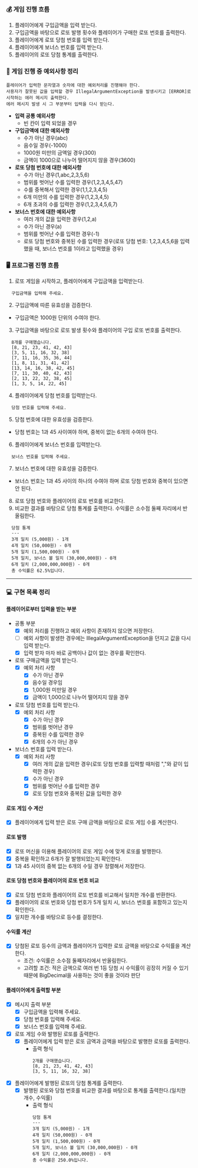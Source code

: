 ### 💰 게임 진행 흐름

1. 플레이어에게 구입금액을 입력 받는다.
2. 구입금액을 바탕으로 로또 발행 횟수와 플레이어가 구매한 로또 번호를 출력한다.
3. 플레이어에게 로또 당첨 번호를 입력 받는다.
4. 플레이어에게 보너스 번호를 입력 받는다.
5. 플레이어의 로또 당첨 통계를 출력한다.

### 🚨 게임 진행 중 예외사항 정리

```
플레이어가 입력한 문자열과 숫자에 대한 예외처리를 진행해야 한다.
사용자가 잘못된 값을 입력할 경우 IllegalArgumentException을 발생시키고 [ERROR]로 시작하는 에러 메시지 출력한다.
에러 메시지 발생 시 그 부분부터 입력을 다시 받는다.
```

- <b>입력 공통 예외사항</b>
    - 빈 칸이 입력 되었을 경우
- <b>구입금액에 대한 예외사항</b>
    - 수가 아닌 경우(abc)
    - 음수일 경우(-1000)
    - 1000원 미만의 금액일 경우(300)
    - 금액이 1000으로 나누어 떨어지지 않을 경우(3600)
- <b>로또 당첨 번호에 대한 예외사항</b>
    - 수가 아닌 경우(1,abc,2,3,5,6)
    - 범위를 벗어난 수를 입력한 경우(1,2,3,4,5,47)
    - 수를 중복해서 입력한 경우(1,1,2,3,4,5)
    - 6개 미만의 수를 입력한 경우(1,2,3,4,5)
    - 6개 초과의 수를 입력한 경우(1,2,3,4,5,6,7)
- <b>보너스 번호에 대한 예외사항</b>
    - 여러 개의 값을 입력한 경우(1,2,a)
    - 수가 아닌 경우(a)
    - 범위를 벗어난 수를 입력한 경우(-1)
    - 로또 당첨 번호와 중복된 수를 입력한 경우(로또 당첨 번호: 1,2,3,4,5,6을 입력했을 때, 보너스 번호를 1이라고 입력했을 경우)

### 🖥️ 프로그램 진행 흐름

1. 로또 게임을 시작하고, 플레이어에게 구입금액을 입력받는다.

  ``` 
    구입금액을 입력해 주세요.
  ```

2. 구입금액에 따른 유효성을 검증한다.

- 구입금액은 1000원 단위의 수여야 한다.

3. 구입금액을 바탕으로 로또 발생 횟수와 플레이어의 구입 로또 번호를 출력한다.

  ```
    8개를 구매했습니다.
    [8, 21, 23, 41, 42, 43]
    [3, 5, 11, 16, 32, 38] 
    [7, 11, 16, 35, 36, 44] 
    [1, 8, 11, 31, 41, 42] 
    [13, 14, 16, 38, 42, 45] 
    [7, 11, 30, 40, 42, 43] 
    [2, 13, 22, 32, 38, 45] 
    [1, 3, 5, 14, 22, 45]
  ```

4. 플레이어에게 당첨 번호를 입력받는다.

  ```
    당첨 번호를 입력해 주세요.
  ```

5. 당첨 번호에 대한 유효성을 검증한다.

- 당첨 번호는 1과 45 사이여야 하며, 중복이 없는 6개의 수여야 한다.

6. 플레이어에게 보너스 번호를 입력받는다.

  ```
    보너스 번호를 입력해 주세요.
  ```

7. 보너스 번호에 대한 유효성을 검증한다.

- 보너스 번호는 1과 45 사이의 하나의 수여야 하며 로또 당첨 번호와 중복이 있으면 안 된다.

8. 로또 당첨 번호와 플레이어의 로또 번호를 비교한다.
9. 비교한 결과를 바탕으로 당첨 통계를 출력한다. 수익률은 소수점 둘째 자리에서 반올림한다.

  ```
    당첨 통계
    ---
    3개 일치 (5,000원) - 1개
    4개 일치 (50,000원) - 0개
    5개 일치 (1,500,000원) - 0개
    5개 일치, 보너스 볼 일치 (30,000,000원) - 0개
    6개 일치 (2,000,000,000원) - 0개
    총 수익률은 62.5%입니다.
  ```

---

### 💻 구현 목록 정리

#### 플레이어로부터 입력을 받는 부분
- 공통 부분
  - [x] 예외 처리를 진행하고 예외 사항이 존재하지 않으면 저장한다.
  - [ ] 예외 사항이 발생한 경우에는 IllegalArgumentException을 던지고 값을 다시 입력 받는다.
  - [x] 입력 받자 마자 바로 공백이나 값이 없는 경우를 확인한다.
- 로또 구매금액을 입력 받는다.
  - [x] 예외 처리 사항
    - [x] 수가 아닌 경우
    - [x] 음수일 경우임
    - [x] 1,000원 미만일 경우
    - [x] 금액이 1,000으로 나누어 떨어지지 않을 경우
- 로또 당첨 번호를 입력 받는다.
  - [x] 예외 처리 사항
    - [x] 수가 아닌 경우
    - [x] 범위를 벗어난 경우
    - [x] 중복된 수를 입력한 경우
    - [x] 6개의 수가 아닌 경우
- 보너스 번호를 입력 받는다.
  - [x] 예외 처리 사항
    - [x] 여러 개의 값을 입력한 경우(로또 당첨 번호를 입력할 때처럼 ","와 같이 입력한 경우)
    - [x] 수가 아닌 경우
    - [x] 범위를 벗어난 수를 입력한 경우
    - [x] 로또 당첨 번호와 중복된 값을 입력한 경우

#### 로또 게임 수 계산
- [x] 플레이어에게 입력 받은 로또 구매 금액을 바탕으로 로또 게임 수를 계산한다.

#### 로또 발행
- [x] 로또 머신을 이용해 플레이어의 로또 게임 수에 맞게 로또를 발행한다.
- [x] 중복을 확인하고 6개가 잘 발행되었는지 확인한다.
- [x] 1과 45 사이의 중복 없는 6개의 수일 경우 정렬해서 저장한다.

#### 로또 당첨 번호와 플레이어의 로또 번호 비교
- [x] 로또 당첨 번호와 플레이어의 로또 번호를 비교해서 일치한 개수를 반환한다.
- [x] 플레이어의 로또 번호와 당첨 번호가 5개 일치 시, 보너스 번호를 포함하고 있는지 확인한다.
- [x] 일치한 개수를 바탕으로 등수를 결정한다.

#### 수익률 계산
- [x] 당첨된 로또 등수의 금액과 플레이어가 입력한 로또 금액을 바탕으로 수익률을 계산한다.
  - 조건: 수익률은 소수점 둘째자리에서 반올림한다.
  - 고려할 조건: 적은 금액으로 여러 번 1등 당첨 시 수익률이 굉장히 커질 수 있기 때문에 BigDecimal을 사용하는 것이 좋을 것이라 판단

#### 플레이어에게 출력할 부분
- [x] 메시지 출력 부분
  - [x] 구입금액을 입력해 주세요.
  - [x] 당첨 번호를 입력해 주세요.
  - [x] 보너스 번호를 입력해 주세요.
- [x] 로또 게임 수와 발행된 로또를 출력한다.
  - [x] 플레이어에게 입력 받은 로또 금액과 금액을 바탕으로 발행한 로또를 출력한다.
    - 출력 형식
      ```
      2개를 구매했습니다.
      [8, 21, 23, 41, 42, 43]
      [3, 5, 11, 16, 32, 38]
      ```
- [x] 플레이어에게 발행된 로또의 당첨 통계를 출력한다.
  - [x] 발행된 로또와 당첨 번호를 비교한 결과를 바탕으로 통계를 출력한다.(일치한 개수, 수익률)
    - 출력 형식
      ```
      당첨 통계
      ---
      3개 일치 (5,000원) - 1개
      4개 일치 (50,000원) - 0개
      5개 일치 (1,500,000원) - 0개
      5개 일치, 보너스 볼 일치 (30,000,000원) - 0개
      6개 일치 (2,000,000,000원) - 0개
      총 수익률은 250.0%입니다. 
      ```